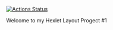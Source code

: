 [![Actions Status](https://github.com/AleksVedenyev/layout-designer-project-lvl1/workflows/hexlet-check/badge.svg)](https://github.com/AleksVedenyev/layout-designer-project-lvl1/actions)

Welcome to my Hexlet Layout Progect #1
